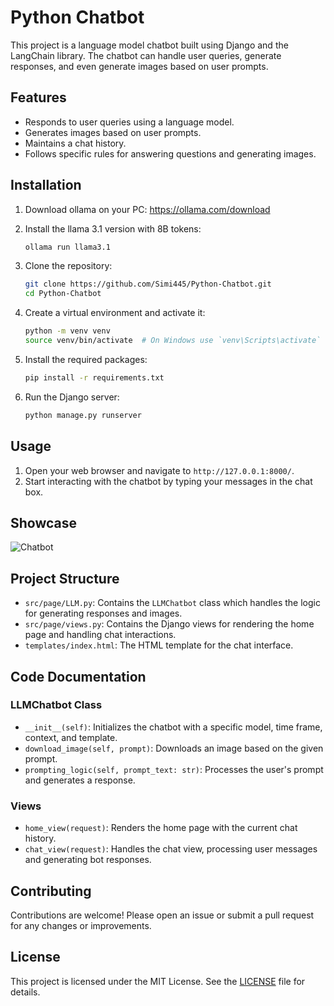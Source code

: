 # Python Chatbot

This project is a language model chatbot built using Django and the LangChain library. The chatbot can handle user queries, generate responses, and even generate images based on user prompts.

## Features

- Responds to user queries using a language model.
- Generates images based on user prompts.
- Maintains a chat history.
- Follows specific rules for answering questions and generating images.

## Installation
1. Download ollama on your PC:    https://ollama.com/download


2. Install the llama 3.1 version with 8B tokens:
   
   ```sh
   ollama run llama3.1
   ```
   
4. Clone the repository:

   ```sh
   git clone https://github.com/Simi445/Python-Chatbot.git
   cd Python-Chatbot
   ```

5. Create a virtual environment and activate it:

   ```sh
   python -m venv venv
   source venv/bin/activate  # On Windows use `venv\Scripts\activate`
   ```

6. Install the required packages:

   ```sh
   pip install -r requirements.txt
   ```

7. Run the Django server:
   
   ```sh
   python manage.py runserver
   ```

## Usage

1. Open your web browser and navigate to `http://127.0.0.1:8000/`.
2. Start interacting with the chatbot by typing your messages in the chat box.

## Showcase

![Chatbot](./showcase/chatbot.gif)

## Project Structure

- `src/page/LLM.py`: Contains the `LLMChatbot` class which handles the logic for generating responses and images.
- `src/page/views.py`: Contains the Django views for rendering the home page and handling chat interactions.
- `templates/index.html`: The HTML template for the chat interface.

## Code Documentation

### LLMChatbot Class

- `__init__(self)`: Initializes the chatbot with a specific model, time frame, context, and template.
- `download_image(self, prompt)`: Downloads an image based on the given prompt.
- `prompting_logic(self, prompt_text: str)`: Processes the user's prompt and generates a response.

### Views

- `home_view(request)`: Renders the home page with the current chat history.
- `chat_view(request)`: Handles the chat view, processing user messages and generating bot responses.

## Contributing

Contributions are welcome! Please open an issue or submit a pull request for any changes or improvements.

## License

This project is licensed under the MIT License. See the [LICENSE](LICENSE) file for details.
